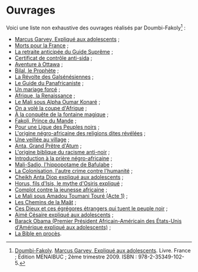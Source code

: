 <!-- TITLE: Doumbi-Fakoli -->
<!-- SUBTITLE: Présentation de Doumbi-Fakoli -->

# Ouvrages
Voici une liste non exhaustive des ouvrages réalisés par Doumbi-Fakoly[^1] :
* [Marcus Garvey, Expliqué aux adolescents](/ouvrage/documentaire/marcus-garvey-explique-aux-adolescents) ;
* [Morts pour la France](/ouvrage/a-classer/morts-pour-la-france) ;
* [La retraite anticipée du Guide Suprême](/ouvrage/a-classer/la-retraite-anticipee-du-guide-supreme) ;
* [Certificat de contrôle anti-sida](/ouvrage/a-classer/certificat-de-controle-anti-sida) ;
* [Aventure à Ottawa](/ouvrage/a-classer/aventure-a-ottawa) ;
* [Bilal, le Prophète](/ouvrage/a-classer/bilal-le-prophete) ;
* [La Révolte des Galsénésiennes](/ouvrage/a-classer/la-revolte-de-galsenesiennes) ;
* [Le Guide du Panafricaniste](/ouvrage/a-classer/le-guide-du-panafricaniste) ;
* [Un mariage forcé](/ouvrage/a-classer/un-mariage-force) ;
* [Afrique, la Renaissance](/ouvrage/a-classer/afrique-la-renaissance) ;
* [Le Mali sous Alpha Oumar Konaré](/ouvrage/a-classer/le-mali-sous-alpha-oumar-konare) ;
* [On a volé la coupe d'Afrique](/ouvrage/a-classer/on-a-vole-la-coupe-d-afrique) ;
* [À la conquête de la fontaine magique](/ouvrage/a-classer/a-la-conquete-de-la-fontaine-magique) ;
* [Fakoli, Prince du Mande](/ouvrage/a-classer/fakoli-prince-du-mande) ;
* [Pour une Ligue des Peuples noirs](/ouvrage/a-classer/pour-une-ligue-des-peuples-noirs) ;
* [L'origine négro-africaine des religions dites révélées](/ouvrage/a-classer/l-origine-negro-africaine-des-religions-dites-revelees) ;
* [Une veillée au village](/ouvrage/a-classer/une-veillee-au-village) ;
* [Anta, Grand Prêtre d'Atum](/ouvrage/a-classer/anta-grand-pretre-d-atum) ;
* [L'origine biblique du racisme anti-noir](/ouvrage/a-classer/l-origine-biblique-du-racisme-anti-noir) ;
* [Introduction à la prière négro-africaine](/ouvrage/a-classer/introduction-a-la-priere-negro-africaine) ;
* [Mali-Sadio, l'hippopotame de Bafulabe](/ouvrage/a-classer/mali-sadio-l-hippopotame-de-bafulabe) ;
* [La Colonisation, l'autre crime contre l'humanité](/ouvrage/a-classer/la-colonisation-l-autre-crime-contre-l-humanite) ;
* [Cheikh Anta Diop expliqué aux adolescents](/ouvrage/a-classer/cheick-anta-diop-explique-au-adolescents) ;
* [Horus, fils d'Isis, le mythe d'Osiris expliqué](/ouvrage/a-classer/horus-fils-d-isis-le-mythe-d-osiris-explique) ;
* [Complot contre la jeunesse africaine](/ouvrage/a-classer/complot-contre-la-jeunesse-africaine) ;
* [Le Mali sous Amadou Toumani Touré (Acte 1)](/ouvrage/a-classer/le-mali-sous-amadou-toumani-toure-acte-1) ;
* [Les Chemins de la Maât](/ouvrage/a-classer/les-chemins-de-la-maat) ;
* [Ces Dieux et ces égrégores étrangers qui tuent le peuple noir](/ouvrage/a-classer/ces-dieux-et-ces-egregores-etrangers-qui-tuent-le-peuple-noir) ;
* [Aimé Césaire expliqué aux adolescents](/ouvrage/a-classer/aime-cesaire-explique-aux-adolescents) ;
* [Barack Obama (Premier Président Africain-Américain des États-Unis d'Amérique expliqué aux adolescents)](/ouvrage/a-classer/barack-obama-premier-president-africain-americain-des-etats-unis-d-amerique-explique-aux-adolescents) ;
* [La Bible en procès](/ouvrage/a-classer/la-bible-en-proces).


[^1]: [Doumbi-Fakoly](). [Marcus Garvey, Expliqué aux adolescents](). Livre. France ; Édition MENAIBUC ; 2ème trimestre 2009. ISBN : 978-2-35349-102-5. 